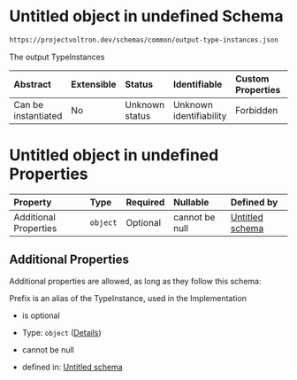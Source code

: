 # Untitled object in undefined Schema

```txt
https://projectvoltron.dev/schemas/common/output-type-instances.json
```

The output TypeInstances

| Abstract            | Extensible | Status         | Identifiable            | Custom Properties | Additional Properties | Access Restrictions | Defined In                                                                                                |
| :------------------ | :--------- | :------------- | :---------------------- | :---------------- | :-------------------- | :------------------ | :-------------------------------------------------------------------------------------------------------- |
| Can be instantiated | No         | Unknown status | Unknown identifiability | Forbidden         | Allowed               | none                | [output-type-instances.json](../../0.0.1/schema/common/output-type-instances.json "open original schema") |

# Untitled object in undefined Properties

| Property              | Type     | Required | Nullable       | Defined by                                                                                                      |
| :-------------------- | :------- | :------- | :------------- | :-------------------------------------------------------------------------------------------------------------- |
| Additional Properties | `object` | Optional | cannot be null | [Untitled schema](output-type-instances-additionalproperties.md "#/additionalParameters#/additionalProperties") |

## Additional Properties

Additional properties are allowed, as long as they follow this schema:

Prefix is an alias of the TypeInstance, used in the Implementation

*   is optional

*   Type: `object` ([Details](output-type-instances-additionalproperties.md))

*   cannot be null

*   defined in: [Untitled schema](output-type-instances-additionalproperties.md "#/additionalParameters#/additionalProperties")
